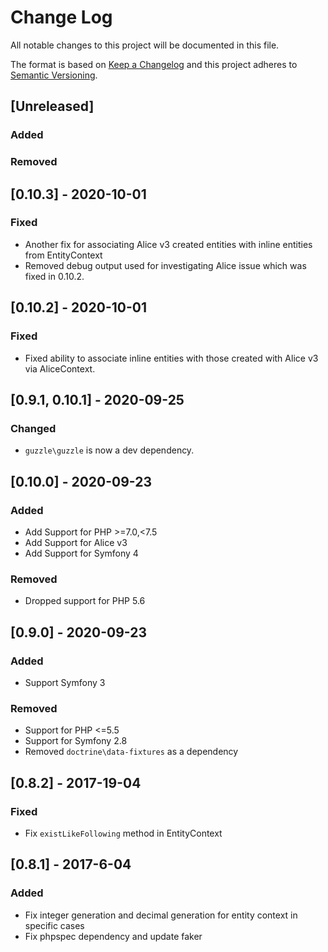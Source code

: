 # Change Log
All notable changes to this project will be documented in this file.

The format is based on [Keep a Changelog](http://keepachangelog.com/)
and this project adheres to [Semantic Versioning](http://semver.org/).

## [Unreleased]
### Added

### Removed

## [0.10.3] - 2020-10-01
### Fixed
- Another fix for associating Alice v3 created entities with inline entities from EntityContext
- Removed debug output used for investigating Alice issue which was fixed in 0.10.2.

## [0.10.2] - 2020-10-01
### Fixed
- Fixed ability to associate inline entities with those created with Alice v3 via AliceContext.

## [0.9.1, 0.10.1] - 2020-09-25
### Changed
- `guzzle\guzzle` is now a dev dependency.

## [0.10.0] - 2020-09-23
### Added
- Add Support for PHP >=7.0,<7.5
- Add Support for Alice v3
- Add Support for Symfony 4

### Removed
- Dropped support for PHP 5.6

## [0.9.0] - 2020-09-23

### Added
- Support Symfony 3

### Removed
- Support for PHP <=5.5
- Support for Symfony 2.8
- Removed `doctrine\data-fixtures` as a dependency

## [0.8.2] - 2017-19-04

### Fixed
- Fix `existLikeFollowing` method in EntityContext

## [0.8.1] - 2017-6-04
### Added
- Fix integer generation and decimal generation for entity context in specific cases
- Fix phpspec dependency and update faker
